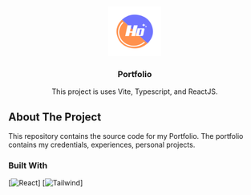 <a id="readme-top"></a>

<!-- PROJECT LOGO -->
<br />
<div align="center">
  <a href="https://github.com/yukiroow/portfolio">
    <img src="public/logo.png" alt="Logo" width="106" height="98">
  </a>
  <h3 align="center">Portfolio</h3>
  <p align="center">This project is uses Vite, Typescript, and ReactJS.</p>
</div>

<!-- ABOUT THE PROJECT -->

## About The Project

This repository contains the source code for my Portfolio.
The portfolio contains my credentials, experiences, personal projects.

### Built With

[![React][React.js]] [![Tailwind][Tailwind.icon]]

<!-- MARKDOWN LINKS & IMAGES -->

[React.js]: https://img.shields.io/badge/React-20232A?style=for-the-badge&logo=react&logoColor=61DAFB
[Tailwind.icon]: https://img.shields.io/badge/TailwindCSS-563D7C?style=for-the-badge&logo=tailwindcss&logoColor=white
